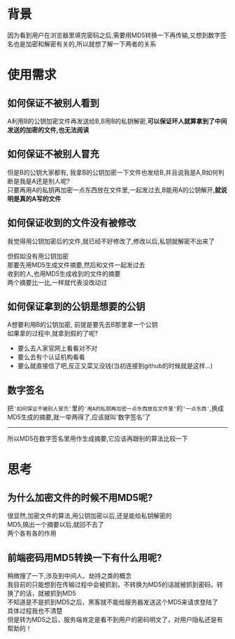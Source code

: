 <!---
因为看到用户在浏览器里填完密码之后,需要用MD5转换一下再传输,又想到数字签名也是加密和解密有关的,所以就想了解一下两者的关系
--->
# 背景  
因为看到用户在浏览器里填完密码之后,需要用MD5转换一下再传输,又想到数字签名也是加密和解密有关的,所以就想了解一下两者的关系  

# 使用需求  
## 如何保证不被别人看到
A利用B的公钥加密文件再发送给B,B用B的私钥解密,**可以保证坏人就算拿到了中间发送的加密的文件,也无法阅读**  
## 如何保证不被别人冒充
但是B的公钥大家都有, 我拿B的公钥加密一下文件也发给B,并且说我是A,B如何判断是我是A还是别人呢?  
只要再用A的私钥再加密一点东西放在文件里,一起发过去,B能用A的公钥解开,**就说明是真的A写的文件**  
## 如何保证收到的文件没有被修改  
我觉得用公钥加密后的文件,就已经不好修改了,修改以后,私钥就解密不出来了  

但假如没有用公钥加密  
那要先用MD5生成文件摘要,然后和文件一起发过去  
收到的人,也用MD5生成收到的文件的摘要  
两个摘要比一比,一样就代表没改动过  
## 如何保证拿到的公钥是想要的公钥  
A想要利用B的公钥加密, 前提是要先去B那里拿一个公钥  
如果拿的过程中,就拿到假的了呢?  

* 要么去人家官网上看看对不对
* 要么去有个认证机构看看
* 要么就直接信了吧,反正又菜又没钱(当初连接到github的时候就是这样...)
## 数字签名  
把`'如何保证不被别人冒充'`里的`'用A的私钥再加密一点东西放在文件里'`的`'一点东西'`,换成MD5生成的摘要,就一举两得了,应该就叫'数字签名'了  

---  
所以MD5在数字签名里用作生成摘要,它应该再跟别的算法比较一下  
# 思考
## 为什么加密文件的时候不用MD5呢?  
很显然,加密文件的算法,用公钥加密以后,还是能给私钥解密的  
MD5,搞出一个摘要以后,就回不去了  
两个各有各的作用  
## 前端密码用MD5转换一下有什么用呢?
稍微搜了一下,涉及到中间人、劫持之类的概念  
我目前的只能想到在传输过程中会被抓到，不转换为MD5的话就被抓到密码，转换了的话，就被抓到MD5  
不知道是不是抓到MD5之后，黑客就不能给服务器发送这个MD5来请求登陆了  
具体过程我也不清楚  
但是转为MD5之后，服务端肯定是看不到用户的密码明文了，对用户隐私还是有帮助的！